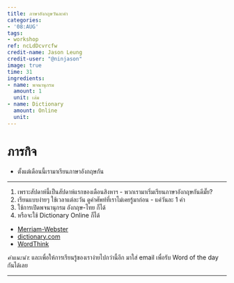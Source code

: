 ```yaml
---
title: ภาษาอังกฤษวันละคำ
categories:
- '08:AUG'
tags:
- workshop
ref: ncLdDcvrcfw
credit-name: Jason Leung
credit-user: "@ninjason"
image: true
time: 31
ingredients:
- name: พจนานุกรม
  amount: 1
  unit: เล่ม
- name: Dictionary
  amount: Online
  unit: 
---
```


# ภารกิจ
 - ตั้งแต่เดือนนี้เรามาเรียนภาษาอังกฤษกัน

---

1. เพราะสัปดาห์นี้เป็นสัปดาห์แรกของเดือนสิงหาฯ - พวกเรามาเริ่มเรียนภาษาอังกฤษกันดีมั๊ย?
2. เรียนแบบง่ายๆ ใช้เวลาแต่ละวัน ดูคำศัพท์ที่เราไม่เคยรู้มาก่อน - แค่วันละ 1 คำ
3. ใช้การเปิดพจนานุกรม อังกฤษ-ไทย ก็ได้
4. หรือจะใช้ Dictionary Online ก็ได้

- [Merriam-Webster](www.merriam-webster.com)
- [dictionary.com](www.dictionary.com)
- [WordThink](www.wordthink.com)

*คำแนะนำ*: และเพื่อให้การเรียนรู้ของเราง่ายไปกว่านี้อีก มาใส่ email เพื่อรับ Word of the day กันได้เลย

---
